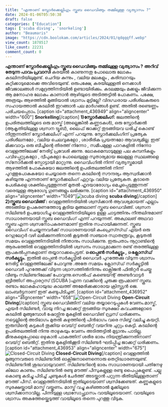 ```yaml
---
title: "എന്താണ് സ്നോർക്കെല്ലിംഗും സ്കൂബ ഡൈവിങ്ങും തമ്മിലുള്ള വ്യത്യാസം ?"
date: 2024-01-06T05:50:38
draft: false
categories: ["Education"]
tags: ['scuba diving', 'snorkeling']
author: "Beaumaris"
image: "https://cdn.boolokam.com/articles/2024/01/qdqqqff.webp"
view_count: 1878517
like_count: 22231
comment_count: 0
---
```


**എന്താണ് സ്നോർക്കെല്ലിംഗും സ്കൂബ ഡൈവിങ്ങും തമ്മിലുള്ള വ്യത്യാസം ?** **അറിവ് തേടുന്ന പാവം പ്രവാസി** കരയിൽ കാണുന്നതു പോലൊരു ലോകം കടലിനടിയിലുമുണ്ട്. ചെറിയ കുന്നും , വലിയ മലകളും , കരിമ്പാറയും കുറ്റിക്കാടുമൊക്കെ അവിടെയുണ്ട്. ഒരുപക്ഷേ, കരയിലുള്ളതി നെക്കാൾ ജീവജാലങ്ങൾ സമുദ്രത്തിനടിയിൽ ഉണ്ടായിരിക്കും. കടലമ്മയും മക്കളും ജീവിക്കുന്ന ആ മനോഹര ലോകം കാണാൻ ആഴിയുടെ അടിത്തട്ടിൽ പോകണം. പക്ഷേ, അത്രയും ആഴത്തിൽ മുങ്ങിയാൽ ശ്വാസം മുട്ടില്ലേ? വിദഗ്ധരായ പരീശിലകരുടെ സഹായത്താൽ കടലിൽ ഇറങ്ങാൻ പല മാർഗങ്ങൾ ഉണ്ട്. അതിൽ രണ്ടെണ്ണം പരിചയപ്പെടാം. [caption id="attachment_436949" align="aligncenter" width="600"] **Snorkelling**[/caption] **1)സ്നോർക്കലിംഗ്:** ജലത്തിന്റെ ഉപരിതലത്തിലൂടെ ഒരു മാസ്ക് (അല്ലെങ്കിൽ കണ്ണടകൾ), ഒരു സ്നോർക്കൽ (ആകൃതിയിലുള്ള ശ്വസന ട്യൂബ്), ലൈഫ് ജാക്കറ്റ് തുടങ്ങിയവ ധരിച്ച് കൊണ്ട് നീന്തുന്നതിന് സ്നോർക്കലിംഗ് എന്ന് പറയുന്നു. സ്നോർക്കലിംഗിന് പ്രത്യേക പരിശീലനമോ , വലിയ ചെലവുകളോ , ശാരീരിക പ്രയത്നമോ ആവശ്യമില്ല. ഇത് മിക്കവാറും ഒരു ബീച്ചിന്റെ തീരത്ത് നിന്നോ , സമീപമുള്ള പാറകളിൽ നിന്നോ വെള്ളത്തിലേക്ക് നേരിട്ട് പ്രവേശി ക്കുന്നു. ലോകമെമ്പാടുമുള്ള പല കമ്പനികളും പവിഴപ്പുറ്റുകളോ , ദ്വീപുകളോ പോലെയുള്ള സുതാര്യമായ ജലമുള്ള സ്ഥലങ്ങളെ സ്‌നോർക്കൽ സ്പോട്ടായി മാറ്റുന്നു. ഡൈവിംഗിൽ നിന്ന് വ്യത്യസ്തമായി ആഴത്തിൽ പോകുകയോ ജലത്തിന്റെ ഉപരിതലത്തിൽ നിന്ന് പുറത്തുപോകുകയോ ചെയ്യാതെ തന്നെ കടലിന്റെ സൗന്ദര്യം ആസ്വദിക്കാൻ കഴിയുന്നു എന്നതാണ് സ്നോർക്കലിംഗ് ഏറ്റവും വലിയ പ്രത്യേകത. കൂടാതെ പേശികളെ ശക്തിപ്പെടുത്തുന്നത് മുതൽ ഹൃദയാരോഗ്യം മെച്ചപ്പെടുത്തുന്നത് വരെയുള്ള ആരോഗ്യ ഗുണങ്ങളും ലഭിക്കുന്നു. [caption id="attachment_436950" align="aligncenter" width="1049"]![scuba diving](https://cdn.boolokam.com/articles/2024/01/qddqqdqd-1.jpg) **scuba diving**[/caption] **2)സ്കൂബ ഡൈവിങ്ങ് :** വെള്ളത്തിനടിയിൽ ശ്വസിക്കാൻ ആവശ്യമായത് എല്ലാം അടങ്ങിയ ഉപകരണത്തോടു കൂടിയ മുങ്ങലാണ് സ്കൂബ ഡൈവിങ്ങ്. ശ്വസന സിലിണ്ടർ ഉപയോഗിച്ചു വെള്ളത്തിനടിയിലൂടെ ഉള്ള ചാട്ടത്തിനും നീന്തലിനുമാണ് സാധാരണയായി സ്കൂബ ഡൈവിംഗ് എന്ന് പറയുന്നത്. അക്വാലങ് അഥവാ സ്കൂബ എന്ന ശ്വസനോപകരണമാണ് ഇതിനു സഹായിക്കുന്നത്. സ്കൂബ ഡൈവിംഗ് ചെയ്യുന്നവർക്ക് സാധാരണയായി കംപ്രെസ്സ്ഡ് എയർ ഒരു റെഗുലേറ്റർ വഴി ലഭിക്കുന്നതിനാൽ കൂടുതൽ സഞ്ചാര സ്വാതന്ത്രവും, കൂടുതൽ സമയം വെള്ളത്തിനടിയിൽ നീന്താനും സാധിക്കുന്നു. ഇരുപതാം നൂറ്റാണ്ടിന്റെ ആരംഭത്തിൽ വെള്ളത്തിനടിയിൽ ശ്വസനം സാധ്യമാക്കുന്ന രണ്ട് തരത്തിലുള്ള രൂപകൽപ്പനകളാണ് തയ്യാറാക്കപ്പെട്ടത്. **💥ഓപ്പൺ സർക്യൂട്ടും ,** **💥ക്ലോസ്ഡ് സർക്യൂട്ടും.** ഇതിൽ ഓപ്പൺ സർക്യൂട്ടിൽ ഡൈവർ പുറത്തേക്കു വിടുന്ന ശ്വാസം നേരിട്ട് വെള്ളത്തിലേക്ക് പോവുന്നു .അതേ സമയം ക്ലോസ്ഡ് സർക്യൂട്ടിൽ ഡൈവർ പുറത്തേക്ക് വിടുന്ന ശ്വാസത്തിൽനിന്നും ഓക്സിജൻ ഫിൽറ്റർ ചെയ്തു വീണ്ടും സിലിണ്ടറിലേക്ക് പോവുന്നു.സെൽഫ് കണ്ടെയ്ന്റ് അണ്ടർവാട്ടർ ബ്രീത്തിഗ് അപ്പാരറ്റസ് (SCUBA )എന്ന വാക്കിന്റെ ചുരുക്ക രൂപമാണ് സ്കൂബ. രണ്ടാം ലോകമഹായുദ്ധ കാലത്ത് അമേരിക്കക്കാരായ ക്രിസ്ത്യൻ ജെ. ലാംബർട്ട്സനാണ് ഇത് കണ്ടുപിടിച്ചത്. [caption id="attachment_436952" align="aligncenter" width="658"]![Open-Circuit Diving](https://cdn.boolokam.com/articles/2024/01/dqqqd-1.jpg) **Open-Circuit Diving**[/caption] സ്കൂബ ഡൈവിങ്ങിന് വലിയ തയ്യാറെടുപ്പുകൾ വേണം.മാസ്ക്, എയർ സിലിണ്ടർ, വായു നിറച്ച ജാക്കറ്റ് തുടങ്ങിയ സുരക്ഷാ കവചങ്ങളോടെ കടലിൽ മുങ്ങുമ്പോൾ ഷോട്സിനു മുകളിൽ ഡൈവിങ് ഡ്രസ് ധരിക്കണം. നട്ടെല്ലിന്റെ അടിഭാഗം മുതൽ കഴുത്തിന്റെ പിൻഭാഗം വരെ സിബ്ബ് വലിച്ചു കയറ്റി. ഇരുമ്പിന്റെ കട്ടകൾ തൂക്കിയ വെയ്റ്റ് ബെൽറ്റ് വയറിനു ചുറ്റും കെട്ടി. കടലിന്റെ ഉപരിതലത്തിൽ നിന്നു താഴുകയും വേണം അടിത്തട്ടിൽ മുട്ടാനും പാടില്ല. മീനുകളെപ്പോലെ ഒഴുകാൻ പാകത്തിന് ശരീര ഭാരം നിയന്ത്രിക്കുന്നതിനാണ് വെയ്റ്റ് ബെൽറ്റ്. ഇതിനു മുകളിൽക്കൂടി സിലിണ്ടർ ഘടിപ്പിച്ച ജാക്കറ്റ് ധരിക്കണം. [caption id="attachment_436953" align="aligncenter" width="675"]![Closed-Circuit Diving](https://cdn.boolokam.com/articles/2024/01/dqqqdqf.jpg) **Closed-Circuit Diving**[/caption] വെള്ളത്തിൽ മുങ്ങുന്നവരുടെ സിലിണ്ടറിൽ ഓക്സിജനാണെന്നൊരു തെറ്റിദ്ധാരണയുണ്ട്. സിലിണ്ടറിൽ ശുദ്ധവായുവാണ്. സിലിണ്ടറിന്റെ ഭാരം സാധാരണയായി പതിനേഴു കിലോ കാണും. സിലിണ്ടറിൽ രണ്ടു മൗത്ത് പീസുകളുള്ള രണ്ടു പൈപ്പുകളുണ്ട്. പല്ലു കൊണ്ടു കടിച്ചു പിടിച്ച് ചുണ്ടുകൾ ചേർത്ത് അടയ്ക്കാൻ പറ്റുന്ന രീതിയിലുള്ളതാണ് മൗത്ത് പീസ്. വെള്ളത്തിനടിയിൽ ഇതിലൂടെയാണ് ശ്വസിക്കേണ്ടത്. കണ്ണുകളുടെ സുരക്ഷയ്ക്കായി മാസ്ക് വയ്ക്കണം. മാസ്ക് വച്ചു കഴിഞ്ഞാൽ മൂക്കിലൂടെ ശ്വസിക്കാനാവില്ല. പിന്നീടുള്ള ശ്വാസോച്ഛ്വാസം വായിലൂടെയാണ്. വായിലൂടെ ശ്വാസം അകത്തേയ്ക്കെടുത്ത് വായിലൂടെ തന്നെ പുറത്തു വിടുക.
